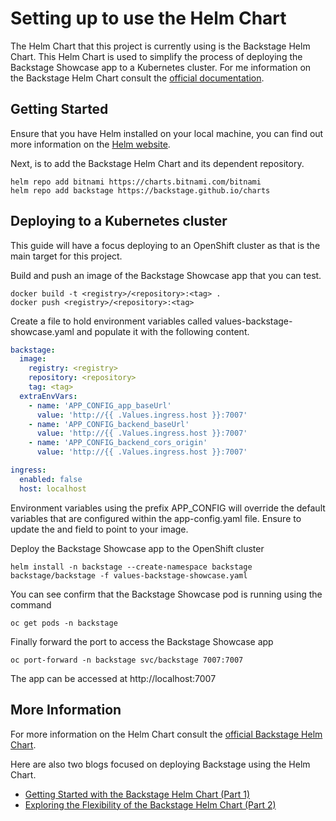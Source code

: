 # Setting up to use the Helm Chart

The Helm Chart that this project is currently using is the Backstage Helm Chart. This Helm Chart is used to simplify the process of deploying the Backstage Showcase app to a Kubernetes cluster. For me information on the Backstage Helm Chart consult the [official documentation](https://github.com/backstage/charts).

## Getting Started

Ensure that you have Helm installed on your local machine, you can find out more information on the [Helm website](https://helm.sh/docs/intro/install/).

Next, is to add the Backstage Helm Chart and its dependent repository.

```shell
helm repo add bitnami https://charts.bitnami.com/bitnami
helm repo add backstage https://backstage.github.io/charts
```

## Deploying to a Kubernetes cluster

This guide will have a focus deploying to an OpenShift cluster as that is the main target for this project.

Build and push an image of the Backstage Showcase app that you can test.

```shell
docker build -t <registry>/<repository>:<tag> .
docker push <registry>/<repository>:<tag>
```

Create a file to hold environment variables called values-backstage-showcase.yaml and populate it with the following content.

```yaml
backstage:
  image:
    registry: <registry>
    repository: <repository>
    tag: <tag>
  extraEnvVars:
    - name: 'APP_CONFIG_app_baseUrl'
      value: 'http://{{ .Values.ingress.host }}:7007'
    - name: 'APP_CONFIG_backend_baseUrl'
      value: 'http://{{ .Values.ingress.host }}:7007'
    - name: 'APP_CONFIG_backend_cors_origin'
      value: 'http://{{ .Values.ingress.host }}:7007'

ingress:
  enabled: false
  host: localhost
```

Environment variables using the prefix APP_CONFIG will override the default variables that are configured within the app-config.yaml file. Ensure to update the <registry> <repository> and <tag> field to point to your image.

Deploy the Backstage Showcase app to the OpenShift cluster

```shell
helm install -n backstage --create-namespace backstage backstage/backstage -f values-backstage-showcase.yaml
```

You can see confirm that the Backstage Showcase pod is running using the command

```shell
oc get pods -n backstage
```

Finally forward the port to access the Backstage Showcase app

```shell
oc port-forward -n backstage svc/backstage 7007:7007
```

The app can be accessed at http://localhost:7007

## More Information

For more information on the Helm Chart consult the [official Backstage Helm Chart](https://github.com/backstage/charts).

Here are also two blogs focused on deploying Backstage using the Helm Chart.

- [Getting Started with the Backstage Helm Chart (Part 1)](https://janus-idp.io/blog/getting-started-with-the-backstage-helm-chart-part-1)
- [Exploring the Flexibility of the Backstage Helm Chart (Part 2)](https://janus-idp.io/blog/exploring-the-flexibility-of-the-backstage-helm-chart-part-2)

